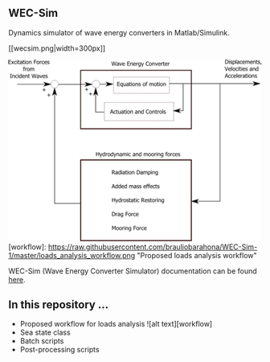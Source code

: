 ## WEC-Sim
Dynamics simulator of wave energy converters in Matlab/Simulink.

[[wecsim.png|width=300px]]


![wecsim](https://raw.githubusercontent.com/brauliobarahona/WEC-Sim-1/master/wecsim_smaller.png)
[workflow]: https://raw.githubusercontent.com/brauliobarahona/WEC-Sim-1/master/loads_analysis_workflow.png "Proposed loads analysis workflow" 


WEC-Sim (Wave Energy Converter Simulator) documentation can be found [here](http://wec-sim.github.io/WEC-Sim).


## In this repository ...
+ Proposed workflow for loads analysis
![alt text][workflow]
+ Sea state class
+ Batch scripts
+ Post-processing scripts
